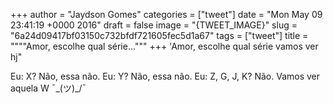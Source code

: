 
+++
author = "Jaydson Gomes"
categories = ["tweet"]
date = "Mon May 09 23:41:19 +0000 2016"
draft = false
image = "{TWEET_IMAGE}"
slug = "6a24d09417bf03150c732bfdf721605fec5d1a67"
tags = ["tweet"]
title = """"Amor, escolhe qual série..."""
+++
'Amor, escolhe qual série vamos ver hj"

Eu: X? Não, essa não.
Eu: Y? Não, essa não.
Eu: Z, G, J, K? Não. Vamos ver aquela W ¯\_(ツ)_/¯
